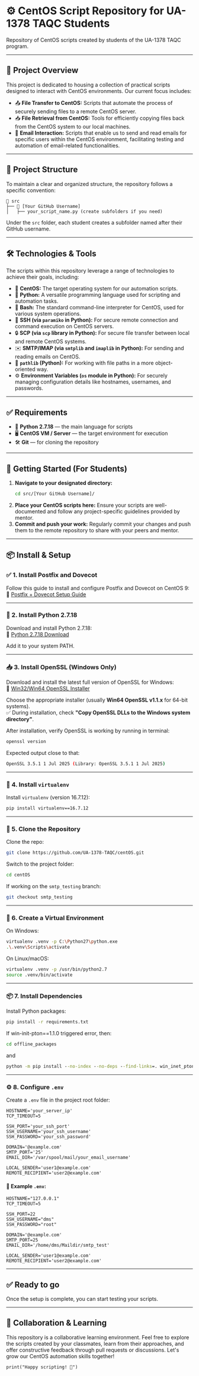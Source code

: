 # ⚙️ CentOS Script Repository for UA-1378 TAQC Students

Repository of CentOS scripts created by students of the UA-1378 TAQC program.

---

## 📂 Project Overview

This project is dedicated to housing a collection of practical scripts designed to interact with CentOS environments. Our current focus includes:

- 📤 **File Transfer to CentOS:** Scripts that automate the process of securely sending files to a remote CentOS server.
- 📥 **File Retrieval from CentOS:** Tools for efficiently copying files back from the CentOS system to our local machines.
- 📧 **Email Interaction:** Scripts that enable us to send and read emails for specific users within the CentOS environment, facilitating testing and automation of email-related functionalities.

---

## 🌳 Project Structure

To maintain a clear and organized structure, the repository follows a specific convention:
```
📂 src
├── 📂 [Your GitHub Username]
│   ├── your_script_name.py (create subfolders if you need)
```

Under the `src` folder, each student creates a subfolder named after their GitHub username.

---

## 🛠️ Technologies & Tools

The scripts within this repository leverage a range of technologies to achieve their goals, including:

- 🐧 **CentOS:** The target operating system for our automation scripts.
- 🐍 **Python:** A versatile programming language used for scripting and automation tasks.
- 📜 **Bash:** The standard command-line interpreter for CentOS, used for various system operations.
- 🔑 **SSH (via `paramiko` in Python):** For secure remote connection and command execution on CentOS servers.
- 🔒 **SCP (via `scp` library in Python):** For secure file transfer between local and remote CentOS systems.
- ✉️ **SMTP/IMAP (via `smtplib` and `imaplib` in Python):** For sending and reading emails on CentOS.
- 📂 **`pathlib` (Python):** For working with file paths in a more object-oriented way.
- ⚙️ **Environment Variables (`os` module in Python):** For securely managing configuration details like hostnames, usernames, and passwords.

---

## ✅ Requirements

- 🐍 **Python 2.7.18** — the main language for scripts  
- 🖥️ **CentOS VM / Server** — the target environment for execution  
- 🛠️ **Git** — for cloning the repository   

---

## 🚀 Getting Started (For Students)

1.  **Navigate to your designated directory:**
    ```bash
    cd src/[Your GitHub Username]/
    ```
2.  **Place your CentOS scripts here:** Ensure your scripts are well-documented and follow any project-specific guidelines provided by mentor.
3.  **Commit and push your work:** Regularly commit your changes and push them to the remote repository to share with your peers and mentor.

---

## 📦 Install & Setup

### ✅ 1. Install Postfix and Dovecot

Follow this guide to install and configure Postfix and Dovecot on CentOS 9:  
🔗 [Postfix + Dovecot Setup Guide](https://reintech.io/blog/setup-mail-server-postfix-dovecot-centos9)

---

### 🐍 2. Install Python 2.7.18

Download and install Python 2.7.18:  
🔗 [Python 2.7.18 Download](https://www.python.org/downloads/release/python-2718/)

Add it to your system PATH.

---

### 📥 3. Install OpenSSL (Windows Only)

Download and install the latest full version of OpenSSL for Windows:  
🔗 [Win32/Win64 OpenSSL Installer](https://slproweb.com/products/Win32OpenSSL.html)

Choose the appropriate installer (usually **Win64 OpenSSL v1.1.x** for 64-bit systems).  
✅ During installation, check **"Copy OpenSSL DLLs to the Windows system directory"**.

After installation, verify OpenSSL is working by running in terminal:

```bash
openssl version
```
Expected output close to that:
```bash
OpenSSL 3.5.1 1 Jul 2025 (Library: OpenSSL 3.5.1 1 Jul 2025)
```

---

### 🧪 4. Install `virtualenv`

Install `virtualenv` (version 16.7.12):
```bash
pip install virtualenv==16.7.12
```

---

### 📁 5. Clone the Repository

Clone the repo:
```bash
git clone https://github.com/UA-1378-TAQC/centOS.git
```

Switch to the project folder:
```bash
cd centOS
```

If working on the `smtp_testing` branch:
```bash
git checkout smtp_testing
```

---

### 🌱 6. Create a Virtual Environment

On Windows:
```bash
virtualenv .venv -p C:\Python27\python.exe
.\.venv\Scripts\activate
```

On Linux/macOS:
```bash
virtualenv .venv -p /usr/bin/python2.7
source .venv/bin/activate
```

---

### 📦 7. Install Dependencies

Install Python packages:
```bash
pip install -r requirements.txt
```

If win-init-pton==1.1.0 triggered error, then:
```cmd
cd offline_packages
```
and
```cmd
python -m pip install --no-index --no-deps --find-links=. win_inet_pton-1.1.0-py2.py3-none-any.whl
```

---

### ⚙️ 8. Configure `.env`

Create a `.env` file in the project root folder:

```properties
HOSTNAME='your_server_ip'
TCP_TIMEOUT=5

SSH_PORT='your_ssh_port'
SSH_USERNAME='your_ssh_username'
SSH_PASSWORD='your_ssh_password'

DOMAIN='@example.com'
SMTP_PORT='25'
EMAIL_DIR='/var/spool/mail/your_email_username'

LOCAL_SENDER='user1@example.com'
REMOTE_RECIPIENT='user2@example.com'
```

#### 🧪 Example `.env`:
```properties
HOSTNAME="127.0.0.1"
TCP_TIMEOUT=5

SSH_PORT=22
SSH_USERNAME="dms"
SSH_PASSWORD="root"

DOMAIN='@example.com'
SMTP_PORT=25
EMAIL_DIR='/home/dms/Maildir/smtp_test'

LOCAL_SENDER='user1@example.com'
REMOTE_RECIPIENT='user2@example.com'
```

---

## ✅ Ready to go

Once the setup is complete, you can start testing your scripts.

---

## 🤝 Collaboration & Learning

This repository is a collaborative learning environment. Feel free to explore the scripts created by your classmates, learn from their approaches, and offer constructive feedback through pull requests or discussions. Let's grow our CentOS automation skills together!

```
print("Happy scripting! 🚀")
```